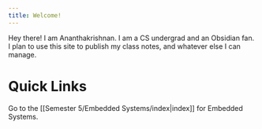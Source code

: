 ```yaml
---
title: Welcome!
---
```

Hey there! I am Ananthakrishnan. I am a CS undergrad and an Obsidian fan. I plan to use this site to publish my class notes, and whatever else I can manage.
# Quick Links
Go to the [[Semester 5/Embedded Systems/index|index]] for Embedded Systems. 